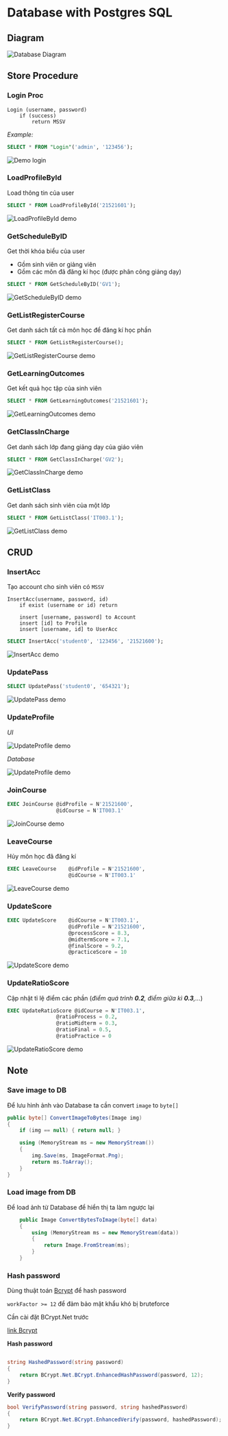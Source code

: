 # Database with Postgres SQL

## Diagram

![Database Diagram](./img/diagram.png)

## Store Procedure

### Login Proc

```
Login (username, password)
    if (success)
        return MSSV

```

_Example:_

```SQL
SELECT * FROM "Login"('admin', '123456');
```

![Demo login](./img/login.png)

### LoadProfileById

Load thông tin của user

```SQL
SELECT * FROM LoadProfileById('21521601');
```

![LoadProfileById demo](./img/LoadProfileByIdProc.png)

### GetScheduleByID

Get thời khóa biểu của user

-   Gồm sinh viên or giảng viên
-   Gồm các môn đã đăng kí học (được phân công giảng dạy)

```SQL
SELECT * FROM GetScheduleByID('GV1');
```

![GetScheduleByID demo](./img/GetScheduleByIDProc.png)

### GetListRegisterCourse

Get danh sách tất cả môn học để đăng kí học phần

```SQL
SELECT * FROM GetListRegisterCourse();
```

![GetListRegisterCourse demo](./img/GetListRegisterCourseProc.png)

### GetLearningOutcomes

Get kết quả học tập của sinh viên

```SQL
SELECT * FROM GetLearningOutcomes('21521601');
```

![GetLearningOutcomes demo](./img/GetLearningOutcomes.png)

### GetClassInCharge

Get danh sách lớp đang giảng dạy của giáo viên

```SQL
SELECT * FROM GetClassInCharge('GV2');
```

![GetClassInCharge demo](./img/GetClassInCharge.png)

### GetListClass

Get danh sách sinh viên của một lớp

```SQL
SELECT * FROM GetListClass('IT003.1');
```

![GetListClass demo](./img/GetListClass.png)

## CRUD

### InsertAcc

Tạo account cho sinh viên có `MSSV`

```
InsertAcc(username, password, id)
    if exist (username or id) return

    insert [username, password] to Account
    insert [id] to Profile
    insert [username, id] to UserAcc

```

```SQL
SELECT InsertAcc('student0', '123456', '21521600');
```

![InsertAcc demo](./img/InsertAcc.png)

### UpdatePass

```SQL
SELECT UpdatePass('student0', '654321');
```

![UpdatePass demo](./img/UpdatePass.png)

### UpdateProfile

_UI_

![UpdateProfile demo](./image/UpdateProfileGUI.png)

_Database_

![UpdateProfile demo](./image/UpdateProfile.png)

### JoinCourse

```SQL
EXEC JoinCourse @idProfile = N'21521600',
                @idCourse = N'IT003.1'
```

![JoinCourse demo](./image/JoinCourse.png)

### LeaveCourse

Hủy môn học đã đăng kí

```SQL
EXEC LeaveCourse    @idProfile = N'21521600',
                    @idCourse = N'IT003.1'
```

![LeaveCourse demo](./image/LeaveCourse.png)

### UpdateScore

```SQL
EXEC UpdateScore    @idCourse = N'IT003.1',
                    @idProfile = N'21521600',
                    @processScore = 8.3,
                    @midtermScore = 7.1,
                    @finalScore = 9.2,
                    @practiceScore = 10
```

![UpdateScore demo](./image/UpdateScore.png)

### UpdateRatioScore

Cập nhật tỉ lệ điểm các phần (_điểm quá trình **0.2**, điểm giữa kì **0.3**,..._)

```SQL
EXEC UpdateRatioScore @idCourse = N'IT003.1',
                @ratioProcess = 0.2,
                @ratioMidterm = 0.3,
                @ratioFinal = 0.5,
                @ratioPractice = 0
```

![UpdateRatioScore demo](./image/UpdateRatioScore.png)

## Note

### Save image to DB

Để lưu hình ảnh vào Database ta cần convert `image` to `byte[]`

```cs
public byte[] ConvertImageToBytes(Image img)
{
    if (img == null) { return null; }

    using (MemoryStream ms = new MemoryStream())
    {
        img.Save(ms, ImageFormat.Png);
        return ms.ToArray();
    }
}
```

### Load image from DB

Để load ảnh từ Database để hiển thị ta làm ngược lại

```cs
    public Image ConvertBytesToImage(byte[] data)
    {
        using (MemoryStream ms = new MemoryStream(data))
        {
            return Image.FromStream(ms);
        }
    }
```

### Hash password

Dùng thuật toán [Bcrypt](https://www.nuget.org/packages/BCrypt.Net-Next/4.0.3?_src=template) để hash password

`workFactor >= 12` để đảm bảo mật khẩu khó bị bruteforce

Cần cài đặt BCrypt.Net trước

[link Bcrypt](https://www.nuget.org/packages/BCrypt.Net-Next/4.0.3?_src=template)

**Hash password**

```cs

string HashedPassword(string password)
{
    return BCrypt.Net.BCrypt.EnhancedHashPassword(password, 12);
}

```

**Verify password**

```cs
bool VerifyPassword(string password, string hashedPassword)
{
    return BCrypt.Net.BCrypt.EnhancedVerify(password, hashedPassword);
}

```

